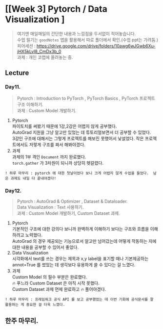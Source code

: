 ﻿
# [[Week 3] Pytorch / Data Visualization ]
> 여기엔 매일매일의 간단한 내용과 느낌점을 두서없이 적어놓습니다.  
> 수업 필기는 `goodNotes` 앱을 활용해서 따로 폴더에서 확인.(수업 ppt는 가려둠.)  
> 피어세션 : https://drive.google.com/drive/folders/10awg6wJGwb6Xu-jHX5kLvl8_CmDx3b_0  
> 과제    : 개인 코랩에 올려놓는 중.  

## Lecture
### Day11.  
> Pytorch : Introduction to PyTorch , PyTorch Basics , PyTorch 프로젝트 구조 이해하기.  
> 과제 : Custom Model 개발하기.  
1. Pytorch   
	파이토치를 써봤기 때문에 1강,2강은 어렵지 않게 공부했다.  
	AutoGrad 지원을 그냥 알고만 있었는 데 튜토리얼보면서 더 공부할 수 있었다.  
	3강인 구조에 대해서는 그렇게 프로젝트를 해보진 못했어서 낯설었다. 작은 프로젝트에서도 저렇게 구조를 짜서 해봐야겠다.  
2. 과제  
	과제의 1부 격인 `Document` 까지 완료했다.  
	`torch.gather` 가 3차원이 되니까 상당히 헷갈렸다.  
```
! 하루 마무리 : pytorch 에 대한 첫날이었다 보니 크게 어렵지 않게 수업을 들었다.  남은 과제도 내일 다 끝내야겠다!
```

### Day12.  
> Pytorch : AutoGrad & Optimizer , Dataset & Dataloader.  
> Data Visualization : Text 사용하기.  
> 과제 : Custom Model 개발하기, Custom Dataset 과제.  
1. Pytorch  
	기본적인 구조에 대한 강의다 보니까 완벽하게 이해하기 보다는 구조와 흐름을 이해하려고 노력했다.  
	AutoGrad 의 경우 제공되는 기능으로서 알고만 넘어갔는데 어떻게 작동하는 지에 대한 내용을 공부할 수 있어서 좋았다.  
2. Data Visualization  
	시각화에서 text를 쓰는 경우는 제목과 x,y label을 표기할 때나 기본제공하는 annot=True 를 썼었는 데 생각보다 유용하게 쓸 수 있다는 걸 느꼈다.  
3. 과제  
	Custom Model 의 필수 부분은 완료했다.  
	🔥 푸느라 Custom Dataset 은 아직 시작 못했다.  
	Custom Dataset 과제 먼제 완료하고 🔥 풀어야겠다.  
```
! 하루 마무리 : 프레임워크 공식 API 를 보고 공부했었는 데 이번 기회에 공식문서를 잘 활용하는 게 중요한 걸 더욱 느꼈다.  
```
## 한주 마무리.